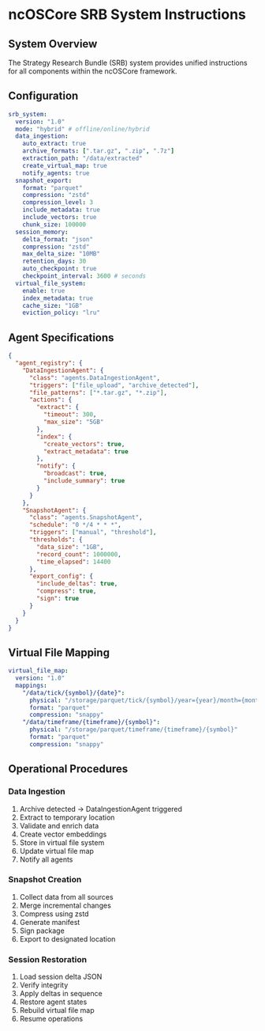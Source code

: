 # ncOSCore SRB System Instructions

## System Overview
The Strategy Research Bundle (SRB) system provides unified instructions for all components within the ncOSCore framework.

## Configuration
```yaml
srb_system:
  version: "1.0"
  mode: "hybrid" # offline/online/hybrid
  data_ingestion:
    auto_extract: true
    archive_formats: [".tar.gz", ".zip", ".7z"]
    extraction_path: "/data/extracted"
    create_virtual_map: true
    notify_agents: true
  snapshot_export:
    format: "parquet"
    compression: "zstd"
    compression_level: 3
    include_metadata: true
    include_vectors: true
    chunk_size: 100000
  session_memory:
    delta_format: "json"
    compression: "zstd"
    max_delta_size: "10MB"
    retention_days: 30
    auto_checkpoint: true
    checkpoint_interval: 3600 # seconds
  virtual_file_system:
    enable: true
    index_metadata: true
    cache_size: "1GB"
    eviction_policy: "lru"
```

## Agent Specifications
```json
{
  "agent_registry": {
    "DataIngestionAgent": {
      "class": "agents.DataIngestionAgent",
      "triggers": ["file_upload", "archive_detected"],
      "file_patterns": ["*.tar.gz", "*.zip"],
      "actions": {
        "extract": {
          "timeout": 300,
          "max_size": "5GB"
        },
        "index": {
          "create_vectors": true,
          "extract_metadata": true
        },
        "notify": {
          "broadcast": true,
          "include_summary": true
        }
      }
    },
    "SnapshotAgent": {
      "class": "agents.SnapshotAgent",
      "schedule": "0 */4 * * *",
      "triggers": ["manual", "threshold"],
      "thresholds": {
        "data_size": "1GB",
        "record_count": 1000000,
        "time_elapsed": 14400
      },
      "export_config": {
        "include_deltas": true,
        "compress": true,
        "sign": true
      }
    }
  }
}
```

## Virtual File Mapping
```yaml
virtual_file_map:
  version: "1.0"
  mappings:
    "/data/tick/{symbol}/{date}":
      physical: "/storage/parquet/tick/{symbol}/year={year}/month={month}/day={day}"
      format: "parquet"
      compression: "snappy"
    "/data/timeframe/{timeframe}/{symbol}":
      physical: "/storage/parquet/timeframe/{timeframe}/{symbol}"
      format: "parquet"
      compression: "snappy"
```

## Operational Procedures

### Data Ingestion
1. Archive detected → DataIngestionAgent triggered
2. Extract to temporary location
3. Validate and enrich data
4. Create vector embeddings
5. Store in virtual file system
6. Update virtual file map
7. Notify all agents

### Snapshot Creation
1. Collect data from all sources
2. Merge incremental changes
3. Compress using zstd
4. Generate manifest
5. Sign package
6. Export to designated location

### Session Restoration
1. Load session delta JSON
2. Verify integrity
3. Apply deltas in sequence
4. Restore agent states
5. Rebuild virtual file map
6. Resume operations
